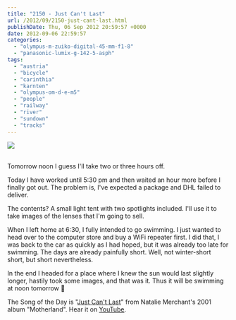 ```yaml
---
title: "2150 - Just Can't Last"
url: /2012/09/2150-just-cant-last.html
publishDate: Thu, 06 Sep 2012 20:59:57 +0000
date: 2012-09-06 22:59:57
categories: 
  - "olympus-m-zuiko-digital-45-mm-f1-8"
  - "panasonic-lumix-g-142-5-asph"
tags: 
  - "austria"
  - "bicycle"
  - "carinthia"
  - "karnten"
  - "olympus-om-d-e-m5"
  - "people"
  - "railway"
  - "river"
  - "sundown"
  - "tracks"
---
```

<div class="container">
<div class="center"><a target="_blank" href="https://d25zfm9zpd7gm5.cloudfront.net/1200x1200/2012/20120906_191109_lr.jpg"><img src="https://d25zfm9zpd7gm5.cloudfront.net/0600x0600/2012/20120906_191109_lr.jpg" /></a></div>
</div>
<br />

Tomorrow noon I guess I'll take two or three hours off.

<a target="_blank" href="https://d25zfm9zpd7gm5.cloudfront.net/1200x1200/2012/20120906_191848_lr.jpg"><img style="margin: 0pt 0px 0pt 10px; float: right;" src="https://d25zfm9zpd7gm5.cloudfront.net/0150x0150/2012/20120906_191848_lr.jpg" alt="" border="0" /></a> Today I have worked until 5:30 pm and then waited an hour more before I finally got out. The problem is, I've expected a package and DHL failed to deliver.

<a target="_blank" href="https://d25zfm9zpd7gm5.cloudfront.net/1200x1200/2012/20120906_192001_lr.jpg"><img style="margin: 0pt 10px 0pt 0px; float: left;" src="https://d25zfm9zpd7gm5.cloudfront.net/0150x0150/2012/20120906_192001_lr.jpg" alt="" border="0" /></a> The contents? A small light tent with two spotlights included. I'll use it to take images of the lenses that I'm going to sell.

When I left home at 6:30, I fully intended to go swimming. I just wanted to head over to the computer store and buy a WiFi repeater first. I did that, I was back to the car as quickly as I had hoped, but it was already too late for swimming. The days are already painfully short. Well, not winter-short short, but short nevertheless.

 In the end I headed for a place where I knew the sun would last slightly longer, hastily took some images, and that was it. Thus it will be swimming at noon tomorrow 🙂

The Song of the Day is "<a href="http://www.lyricsmode.com/lyrics/n/natalie_merchant/just_cant_last.html" target="_blank">Just Can't Last</a>" from Natalie Merchant's 2001 album "Motherland". Hear it on <a href="http://www.youtube.com/watch?v=q2JO_Eq6KXA" target="_blank">YouTube</a>.
